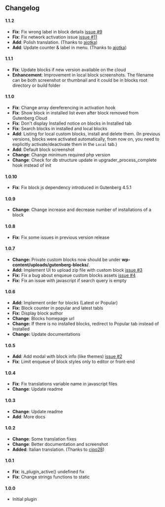 ## Changelog

#### 1.1.2
* **Fix**: Fix wrong label in block details [issue #9](https://github.com/front/cloud-blocks/issues/9)
* **Fix**: Fix network activation issue [issue #11](https://github.com/front/cloud-blocks/issues/11)
* **Add**: Polish translation. (Thanks to [ajotka](https://github.com/front/cloud-blocks/pull/8))
* **Add**: Update counter & label in menu. (Thanks to [ajotka](https://github.com/front/cloud-blocks/pull/10))


#### 1.1.1
* **Fix**: Update blocks if new version available on the cloud
* **Enhancement**: Improvement in local block screenshots. The filename can be both screenshot or thumbnail and it could be in blocks root directory or build folder

#### 1.1.0
* **Fix**: Change array dereferencing in activation hook
* **Fix**: Show block in installed list even after block removed from Gutenberg Cloud
* **Fix**: Don't display Installed notice on blocks in Installed tab
* **Fix**: Search blocks in installed and local blocks
* **Add**: Listing for local custom blocks, install and delete them. (In previous versions, blocks were activated automatically, from now on, you need to explicitly activate/deactivate them in the `Local` tab.)
* **Add**: Default block screenshot
* **Change**: Change minimum required php version
* **Change**: Check for db structure update in upgrader_process_complete hook instead of init

#### 1.0.10
* **Fix**: Fix block js dependency introduced in Gutenberg 4.5.1

#### 1.0.9
* **Change**: Change increase and decrease number of installations of a block

#### 1.0.8
* **Fix**: Fix some issues in previous version release

#### 1.0.7
* **Change:** Private custom blocks now should be under **wp-content/uploads/gutenberg-blocks/**.
* **Add:** Implement UI to upload zip file with custom block [issue #3](https://github.com/front/cloud-blocks/issues/3)
* **Fix:** Fix a bug about enqueue custom blocks assets [issue #4](https://github.com/front/cloud-blocks/issues/4)
* **Fix:** Fix an issue with javascript if search query is empty

#### 1.0.6
* **Add:** Implement order for blocks (Latest or Popular)
* **Fix:** Block counter in popular and latest tabls
* **Fix:** Display block author
* **Change**: Blocks homepage url 
* **Change:** If there is no installed blocks, redirect to Popular tab instead of Installed
* **Change:** Update documentations

#### 1.0.5
* **Add**: Add modal with block info (like themes) [issue #2](https://github.com/front/cloud-blocks/issues/2)
* **Fix**: Limit enqueue of block styles only to editor or front-end

#### 1.0.4
* **Fix**: Fix translations variable name in javascript files
* **Change**: Update readme

#### 1.0.3
* **Change**: Update readme
* **Add**: More docs

#### 1.0.2
* **Change**: Some translation fixes
* **Change**: Better documentation and screenshot
* **Added**: Italian translation. (Thanks to [cipo28](https://github.com/front/cloud-blocks/pull/1))

#### 1.0.1
* **Fix**: is_plugin_active() undefined fix
* **Fix**: Change strings functions to static

#### 1.0.0
* Initial plugin
